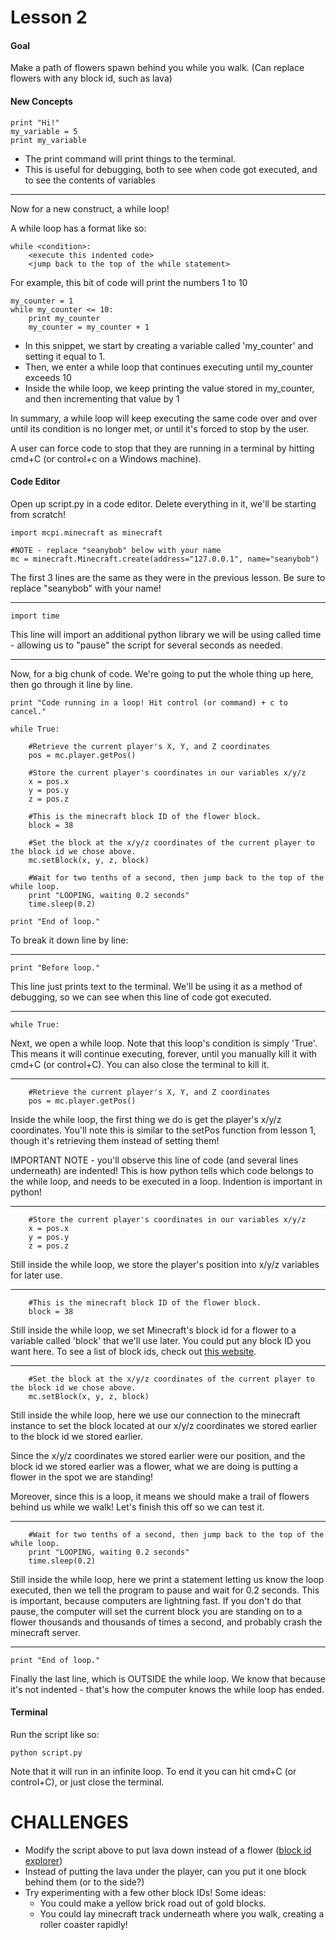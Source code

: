 # Lesson 2

#### Goal
Make a path of flowers spawn behind you while you walk. (Can replace flowers with any block id, such as lava)

#### New Concepts

```
print "Hi!"
my_variable = 5
print my_variable
```

- The print command will print things to the terminal.
- This is useful for debugging, both to see when code got executed, and to see the contents of variables

-----------------

Now for a new construct, a while loop!

A while loop has a format like so:

```
while <condition>:
    <execute this indented code>
    <jump back to the top of the while statement>
```

For example, this bit of code will print the numbers 1 to 10

```
my_counter = 1
while my_counter <= 10:
    print my_counter
    my_counter = my_counter + 1
```

- In this snippet, we start by creating a variable called 'my_counter' and setting it equal to 1.
- Then, we enter a while loop that continues executing until my_counter exceeds 10
- Inside the while loop, we keep printing the value stored in my_counter, and then incrementing that value by 1

In summary, a while loop will keep executing the same code over and over until its condition is no longer met, or until it's forced to stop by the user.

A user can force code to stop that they are running in a terminal by hitting cmd+C (or control+c on a Windows machine).

#### Code Editor
Open up script.py in a code editor. Delete everything in it, we'll be starting from scratch!

```
import mcpi.minecraft as minecraft

#NOTE - replace "seanybob" below with your name
mc = minecraft.Minecraft.create(address="127.0.0.1", name="seanybob")
```
The first 3 lines are the same as they were in the previous lesson. Be sure to replace "seanybob" with your name!

-----------------

```
import time
```
This line will import an additional python library we will be using called time - allowing us to "pause" the script for several seconds as needed.

-----------------

Now, for a big chunk of code. We're going to put the whole thing up here, then go through it line by line.

```
print "Code running in a loop! Hit control (or command) + c to cancel."

while True:

    #Retrieve the current player's X, Y, and Z coordinates
    pos = mc.player.getPos()

    #Store the current player's coordinates in our variables x/y/z
    x = pos.x
    y = pos.y
    z = pos.z

    #This is the minecraft block ID of the flower block.
    block = 38
    
    #Set the block at the x/y/z coordinates of the current player to the block id we chose above.
    mc.setBlock(x, y, z, block)
    
    #Wait for two tenths of a second, then jump back to the top of the while loop.
    print "LOOPING, waiting 0.2 seconds"
    time.sleep(0.2) 

print "End of loop."
```

To break it down line by line:

-----------------

```
print "Before loop."
```
This line just prints text to the terminal. We'll be using it as a method of debugging, so we can see when this line of code got executed.

-----------------

```
while True:
```
Next, we open a while loop. Note that this loop's condition is simply 'True'. This means it will continue executing, forever, until you manually kill it with cmd+C (or control+C). You can also close the terminal to kill it.

-----------------

```
    #Retrieve the current player's X, Y, and Z coordinates
    pos = mc.player.getPos()
```
Inside the while loop, the first thing we do is get the player's x/y/z coordinates. You'll note this is similar to the setPos function from lesson 1, though it's retrieving them instead of setting them!

IMPORTANT NOTE - you'll observe this line of code (and several lines underneath) are indented! This is how python tells which code belongs to the while loop, and needs to be executed in a loop. Indention is important in python!

-----------------

```
    #Store the current player's coordinates in our variables x/y/z
    x = pos.x
    y = pos.y
    z = pos.z
```
Still inside the while loop, we store the player's position into x/y/z variables for later use.

-----------------

```
    #This is the minecraft block ID of the flower block.
    block = 38
```
Still inside the while loop, we set Minecraft's block id for a flower to a variable called 'block' that we'll use later. You could put any block ID you want here. To see a list of block ids, check out [this website](http://minecraft-ids.grahamedgecombe.com/).

-----------------

```
    #Set the block at the x/y/z coordinates of the current player to the block id we chose above.
    mc.setBlock(x, y, z, block)
```
Still inside the while loop, here we use our connection to the minecraft instance to set the block located at our x/y/z coordinates we stored earlier to the block id we stored earlier.

Since the x/y/z coordinates we stored earlier were our position, and the block id we stored earlier was a flower, what we are doing is putting a flower in the spot we are standing!

Moreover, since this is a loop, it means we should make a trail of flowers behind us while we walk! Let's finish this off so we can test it.

-----------------

```
    #Wait for two tenths of a second, then jump back to the top of the while loop.
    print "LOOPING, waiting 0.2 seconds"
    time.sleep(0.2)
```
Still inside the while loop, here we print a statement letting us know the loop executed, then we tell the program to pause and wait for 0.2 seconds. This is important, because computers are lightning fast. If you don't do that pause, the computer will set the current block you are standing on to a flower thousands and thousands of times a second, and probably crash the minecraft server.

-----------------

```
print "End of loop."
```
Finally the last line, which is OUTSIDE the while loop. We know that because it's not indented - that's how the computer knows the while loop has ended.


#### Terminal

Run the script like so:
```
python script.py
```

Note that it will run in an infinite loop. To end it you can hit cmd+C (or control+C), or just close the terminal.


# CHALLENGES

- Modify the script above to put lava down instead of a flower ([block id explorer](http://minecraft-ids.grahamedgecombe.com/))
- Instead of putting the lava under the player, can you put it one block behind them (or to the side?)
- Try experimenting with a few other block IDs! Some ideas:
    - You could make a yellow brick road out of gold blocks.
    - You could lay minecraft track underneath where you walk, creating a roller coaster rapidly!
    
    